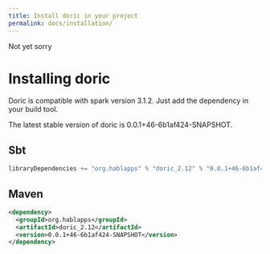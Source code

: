 ```yaml
---
title: Install doric in your project
permalink: docs/installation/
---
```

Not yet sorry
# Installing doric
Doric is compatible with spark version 3.1.2. Just add the dependency in your build tool.

The latest stable version of doric is 0.0.1+46-6b1af424-SNAPSHOT.

## Sbt
```scala
libraryDependencies += "org.hablapps" % "doric_2.12" % "0.0.1+46-6b1af424-SNAPSHOT"
```
## Maven
```xml
<dependency>
  <groupId>org.hablapps</groupId>
  <artifactId>doric_2.12</artifactId>
  <version>0.0.1+46-6b1af424-SNAPSHOT</version>
</dependency>
```

